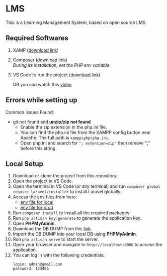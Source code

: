 # LMS
This is a Learning Management System, based on open source LMS.

## Required Softwares
1. XAMP ([download link](https://filehippo.com/download_xampp/))
2. Composer ([download link](https://getcomposer.org/))  
    _During its installation, set the PHP env variable_
3. VS Code to run the project ([download link](https://code.visualstudio.com/download))

    OR you can watch this [video](https://youtu.be/2qgS_MCvDfk?si=9uiNxQYFnkHYkZj6)

## Errors while setting up
Common Issues Found:
* git not found and **unzip/zip not found**  
    * Enable the zip extension in the php.ini file.  
    * You can find the php.ini file from the XAMPP config button near Apache. The full path is `xampp\php\php.ini`.  
    * Open php.ini and search for `"; extension=zip"` then remove ";" before this string.

## Local Setup
1. Download or clone the project from this repository.
2. Open the project in VS Code.
3. Open the terminal in VS Code (or any terminal) and run `composer global require laravel/installer` to install Laravel globally.
4. Access the env files from here:  
   - [env file for local](https://drive.google.com/file/d/1OL7x-_uv0xmjMVXdfovIgQE7_-zvTdyG/view?usp=sharing)  
   - [env file for prod](https://drive.google.com/file/d/113ouePBZBAu9BoJQaLF7keNVamG4783F/view?usp=sharing)
5. Run `composer install` to install all the required packages.
6. Run `php artisan key:generate` to generate the application key.
7. Open **PHPMyAdmin**.
8. Download the DB DUMP from this [link](https://drive.google.com/file/d/1a3YdKhdpM_6zd-EcKzAerGYnDuWsIbGb/view?usp=sharing).
9. Import the DB DUMP into your local DB using **PHPMyAdmin**.
10. Run `php artisan serve` to start the server.
11. Open your browser and navigate to `http://localhost:8000` to access the application.
12. You can log in with the following credentials:
    ```
    login: admin@gmail.com
    password: 123456
    ```
